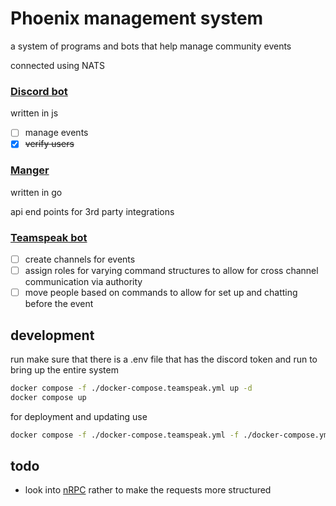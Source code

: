 # Phoenix management system
a system of programs and bots that help manage community events

connected using NATS

### [Discord bot](/discord)
written in js
- [ ] manage events
- [x] ~~verify users~~

### [Manger](/manager)
written in go

api end points for 3rd party integrations

### [Teamspeak bot](/teamspeak)
- [ ] create channels for events
- [ ] assign roles for varying command structures to allow for cross channel communication via authority
- [ ] move people based on commands to allow for set up and chatting before the event

## development
run 
make sure that there is a .env file that has the discord token and run to bring up the entire system
```bash
docker compose -f ./docker-compose.teamspeak.yml up -d
docker compose up
```

for deployment and updating use
```bash
docker compose -f ./docker-compose.teamspeak.yml -f ./docker-compose.yml up -d
```


## todo
- look into [nRPC](https://github.com/nats-rpc/nrpc/tree/master) rather to make the requests more structured